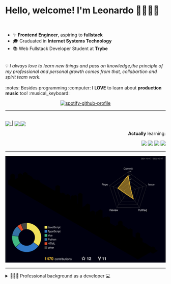 # Hello, welcome! I'm Leonardo 🌈👨🏽‍💻
<p align="right">
<img src="https://upload.wikimedia.org/wikipedia/en/thumb/0/05/Flag_of_Brazil.svg/1200px-Flag_of_Brazil.svg.png" width=20 height=15 / >
<img src="https://upload.wikimedia.org/wikipedia/commons/2/2b/Bandeira_do_estado_de_S%C3%A3o_Paulo.svg" width=20 height=15 / >
</p>

- ✨ <b>Frontend Engineer</b>, aspiring to <b>fullstack</b>
- 🎓 Graduated in <b>Internet Systems Technology</b>
- 📚 Web Fullstack Developer Student at <b>Trybe</b>
<br>
💡 <i>I always love to learn new things and pass on knowledge,the principle of my professional and personal growth comes from that, collabartion and spirit team work.</i>
<br><br>
:notes: Besides programming :computer:
<b>I LOVE</b> to learn about <b>production music</b> too! :musical_keyboard:

<div align=center>
    
 [![spotify-github-profile](https://spotify-github-profile.vercel.app/api/view?uid=lcds90&cover_image=true&theme=novatorem&bar_color=ac61d2&bar_color_cover=false)](https://spotify-github-profile.vercel.app/api/view?uid=lcds90&redirect=true)
    
</div>

* * *

<br />
    
<div align="left">

<a href="https://lcds.vercel.app/">
   <img align="center" src="https://img.shields.io/badge/Access-Portfolio-purple"/>
</a> |
<a href="https://www.linkedin.com/in/lcds90/">
  <img align="center" src="https://img.shields.io/static/v1?logo=linkedin&label=linkedin&message=lcds90&color=blue&style=for-the-badge"/>
</a>
<a href="mailto:lcds90@gmail.com">
  <img align="center" src="https://img.shields.io/static/v1?&logo=gmail&label=Send&message=Email&color=red&style=for-the-badge" />
</a>   
 
</div>

<div align="right"> 
       
**Actually** learning:
 
<img src="https://badges.aleen42.com/src/vue.svg">
<img src="https://badges.aleen42.com/src/typescript.svg">
<img src="https://badges.aleen42.com/src/node.svg">
<img src="https://badges.aleen42.com/src/jest_1.svg">
</div>

* * *

![](./profile-3d-contrib/profile-night-rainbow.svg)


* * *
       
<details>
       
<summary>👨🏽‍💻 Professional background as a developer 💻</summary>
    
  <div align="justify">


<div align="center">
<a href="https://wakatime.com/@lcds90">
  <img align="center" src="https://github-readme-stats.vercel.app/api/top-langs/?username=lcds90&langs_count=10&theme=gruvbox&layout=compact&include_all_commits=true" width="400px"/>
</a>
<a href="https://wakatime.com/@lcds90">
  <img align="center" width="400px" src="https://github-readme-stats.vercel.app/api/wakatime?username=lcds90&theme=gruvbox&layout=compact"/>
</a>
</div>

<br/>

<div align="center">
    
<a href="https://wakatime.com/@lcds90">
  <img align="center" width="400px" src="https://github-readme-stats.vercel.app/api?username=lcds90&count_private=true&theme=gruvbox"/>
</a>
<!-- <img align="center" width="300px" src="https://github-profile-trophy.vercel.app/?username=lcds90&row=2&column=3&theme=gruvbox"/> -->

<img align="center" width="400px" src="https://github-readme-streak-stats.herokuapp.com/?user=lcds90&theme=dark"/>

</div>

<br />
              
<!--START_SECTION:waka-->
![Code Time](http://img.shields.io/badge/Code%20Time-1%2C997%20hrs%2040%20mins-blue)

![Profile Views](http://img.shields.io/badge/Profile%20Views-4-blue)

![Lines of code](https://img.shields.io/badge/From%20Hello%20World%20I%27ve%20Written-1%20Million%20lines%20of%20code-blue)

**🐱 My GitHub Data** 

> 🏆 1,254 Contributions in the Year 2022
 > 
> 📦 662.4 kB Used in GitHub's Storage 
 > 
> 🚫 Not Opted to Hire
 > 
> 📜 83 Public Repositories 
 > 
> 🔑 68 Private Repositories  
 > 
**I'm a Night 🦉** 

```text
🌞 Morning    145 commits    ███░░░░░░░░░░░░░░░░░░░░░░   12.71% 
🌆 Daytime    305 commits    ██████░░░░░░░░░░░░░░░░░░░   26.73% 
🌃 Evening    456 commits    ██████████░░░░░░░░░░░░░░░   39.96% 
🌙 Night      235 commits    █████░░░░░░░░░░░░░░░░░░░░   20.6%

```
📅 **I'm Most Productive on Sunday** 

```text
Monday       134 commits    ███░░░░░░░░░░░░░░░░░░░░░░   11.74% 
Tuesday      161 commits    ███░░░░░░░░░░░░░░░░░░░░░░   14.11% 
Wednesday    82 commits     █░░░░░░░░░░░░░░░░░░░░░░░░   7.19% 
Thursday     111 commits    ██░░░░░░░░░░░░░░░░░░░░░░░   9.73% 
Friday       105 commits    ██░░░░░░░░░░░░░░░░░░░░░░░   9.2% 
Saturday     202 commits    ████░░░░░░░░░░░░░░░░░░░░░   17.7% 
Sunday       346 commits    ███████░░░░░░░░░░░░░░░░░░   30.32%

```


📊 **This Week I Spent My Time On** 

```text
⌚︎ Time Zone: America/Sao_Paulo

💬 Programming Languages: 
Vue.js                   6 hrs 15 mins       ██████████████░░░░░░░░░░░   56.8% 
JavaScript               2 hrs 23 mins       █████░░░░░░░░░░░░░░░░░░░░   21.72% 
HTML                     1 hr 11 mins        ██░░░░░░░░░░░░░░░░░░░░░░░   10.74% 
TypeScript               29 mins             █░░░░░░░░░░░░░░░░░░░░░░░░   4.42% 
JSON                     19 mins             ░░░░░░░░░░░░░░░░░░░░░░░░░   2.95%

🔥 Editors: 
VS Code                  11 hrs 1 min        █████████████████████████   100.0%

💻 Operating System: 
Linux                    11 hrs 1 min        █████████████████████████   100.0%

```

**I Mostly Code in JavaScript** 

```text
JavaScript               42 repos            ███████████░░░░░░░░░░░░░░   44.21% 
TypeScript               23 repos            ██████░░░░░░░░░░░░░░░░░░░   24.21% 
Vue                      13 repos            ███░░░░░░░░░░░░░░░░░░░░░░   13.68% 
HTML                     7 repos             █░░░░░░░░░░░░░░░░░░░░░░░░   7.37% 
Python                   6 repos             █░░░░░░░░░░░░░░░░░░░░░░░░   6.32%

```


**Timeline**

![Chart not found](https://raw.githubusercontent.com/lcds90/lcds90/main/charts/bar_graph.png) 


 Last Updated on 17/10/2022 19:17:49 UTC
<!--END_SECTION:waka-->
              
              
   </div>
</details>
